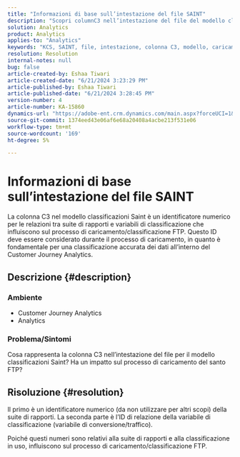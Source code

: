 ```yaml
---
title: "Informazioni di base sull’intestazione del file SAINT"
description: "Scopri columnC3 nell’intestazione del file del modello classificazioni Saint."
solution: Analytics
product: Analytics
applies-to: "Analytics"
keywords: "KCS, SAINT, file, intestazione, colonna C3, modello, caricamento FTP, Customer Journey Analytics."
resolution: Resolution
internal-notes: null
bug: false
article-created-by: Eshaa Tiwari
article-created-date: "6/21/2024 3:23:29 PM"
article-published-by: Eshaa Tiwari
article-published-date: "6/21/2024 3:28:45 PM"
version-number: 4
article-number: KA-15860
dynamics-url: "https://adobe-ent.crm.dynamics.com/main.aspx?forceUCI=1&pagetype=entityrecord&etn=knowledgearticle&id=70a3fb35-e22f-ef11-840a-6045bd029b18"
source-git-commit: 1374eed43e06af6e68a20408a4acbe213f531e06
workflow-type: tm+mt
source-wordcount: '169'
ht-degree: 5%

---
```


# Informazioni di base sull’intestazione del file SAINT


La colonna C3 nel modello classificazioni Saint è un identificatore numerico per le relazioni tra suite di rapporti e variabili di classificazione che influiscono sul processo di caricamento/classificazione FTP. Questo ID deve essere considerato durante il processo di caricamento, in quanto è fondamentale per una classificazione accurata dei dati all’interno del Customer Journey Analytics.

## Descrizione {#description}


### <b>Ambiente</b>

- Customer Journey Analytics
- Analytics


### <b>Problema/Sintomi</b>

Cosa rappresenta la colonna C3 nell’intestazione del file per il modello classificazioni Saint? Ha un impatto sul processo di caricamento del santo FTP?


## Risoluzione {#resolution}


Il primo è un identificatore numerico (da non utilizzare per altri scopi) della suite di rapporti. La seconda parte è l’ID di relazione della variabile di classificazione (variabile di conversione/traffico).

Poiché questi numeri sono relativi alla suite di rapporti e alla classificazione in uso, influiscono sul processo di caricamento/classificazione FTP.
